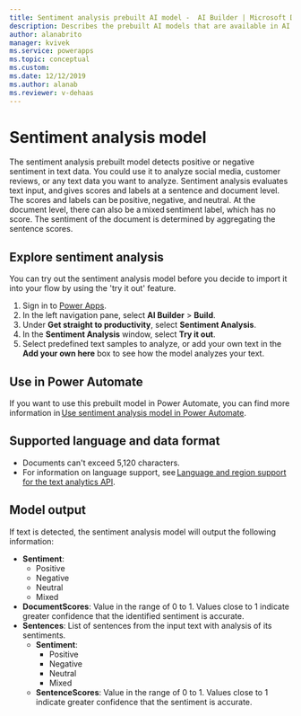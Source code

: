 ```yaml
---
title: Sentiment analysis prebuilt AI model -  AI Builder | Microsoft Docs
description: Describes the prebuilt AI models that are available in AI Builder.
author: alanabrito
manager: kvivek
ms.service: powerapps
ms.topic: conceptual
ms.custom: 
ms.date: 12/12/2019
ms.author: alanab
ms.reviewer: v-dehaas
---
```


# Sentiment analysis model

The sentiment analysis prebuilt model detects positive or negative sentiment in text data. You could use it to analyze social media, customer reviews, or any text data you want to analyze. Sentiment analysis evaluates text input, and gives scores and labels at a sentence and document level. The scores and labels can be positive, negative, and neutral. At the document level, there can also be a mixed sentiment label, which has no score. The sentiment of the document is determined by aggregating the sentence scores.

## Explore sentiment analysis

You can try out the sentiment analysis model before you decide to import it into your flow by using the 'try it out' feature.

1. Sign in to [Power Apps](https://make.powerapps.com).
1. In the left navigation pane, select **AI Builder** > **Build**.
1. Under **Get straight to productivity**, select **Sentiment Analysis**.
1. In the **Sentiment Analysis** window, select **Try it out**.
1. Select predefined text samples to analyze, or add your own text in the **Add your own here** box to see how the model analyzes your text.

## Use in Power Automate

If you want to use this prebuilt model in Power Automate, you can find more information in [Use sentiment analysis model in Power Automate](flow-sentiment-analysis.md).
  
## Supported language and data format

- Documents can't exceed 5,120 characters.
- For information on language support, see [Language and region support for the text analytics API](/azure/cognitive-services/text-analytics/language-support?#sentiment-analysis-key-phrase-extraction-and-named-entity-recognition).

## Model output

If text is detected, the sentiment analysis model will output the following information: 
- **Sentiment**: 
    - Positive
    - Negative
    - Neutral
    - Mixed
- **DocumentScores**: Value in the range of 0 to 1. Values close to 1 indicate greater confidence that the identified sentiment is accurate.
- **Sentences**: List of sentences from the input text with analysis of its sentiments.
    - **Sentiment**:
        - Positive
        - Negative
        - Neutral
        - Mixed
    - **SentenceScores**: Value in the range of 0 to 1. Values close to 1 indicate greater confidence that the sentiment is accurate.
